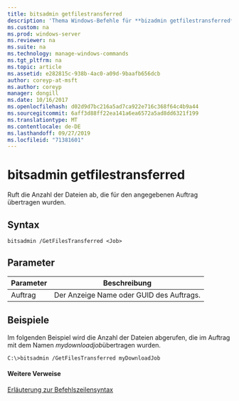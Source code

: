```yaml
---
title: bitsadmin getfilestransferred
description: 'Thema Windows-Befehle für **bizadmin getfilestransferred** : Ruft die Anzahl der für den angegebenen Auftrag übertragenen Dateien ab.'
ms.custom: na
ms.prod: windows-server
ms.reviewer: na
ms.suite: na
ms.technology: manage-windows-commands
ms.tgt_pltfrm: na
ms.topic: article
ms.assetid: e282815c-938b-4ac0-a09d-9baafb656dcb
author: coreyp-at-msft
ms.author: coreyp
manager: dongill
ms.date: 10/16/2017
ms.openlocfilehash: d02d9d7bc216a5ad7ca922e716c368f64c4b9a44
ms.sourcegitcommit: 6aff3d88ff22ea141a6ea6572a5ad8dd6321f199
ms.translationtype: MT
ms.contentlocale: de-DE
ms.lasthandoff: 09/27/2019
ms.locfileid: "71381601"
---
```

# <a name="bitsadmin-getfilestransferred"></a>bitsadmin getfilestransferred



Ruft die Anzahl der Dateien ab, die für den angegebenen Auftrag übertragen wurden.

## <a name="syntax"></a>Syntax

```
bitsadmin /GetFilesTransferred <Job>
```

## <a name="parameters"></a>Parameter

|Parameter|Beschreibung|
|---------|-----------|
|Auftrag|Der Anzeige Name oder GUID des Auftrags.|

## <a name="BKMK_examples"></a>Beispiele

Im folgenden Beispiel wird die Anzahl der Dateien abgerufen, die im Auftrag mit dem Namen *mydownloadjob*übertragen wurden.
```
C:\>bitsadmin /GetFilesTransferred myDownloadJob
```

#### <a name="additional-references"></a>Weitere Verweise

[Erläuterung zur Befehlszeilensyntax](command-line-syntax-key.md)